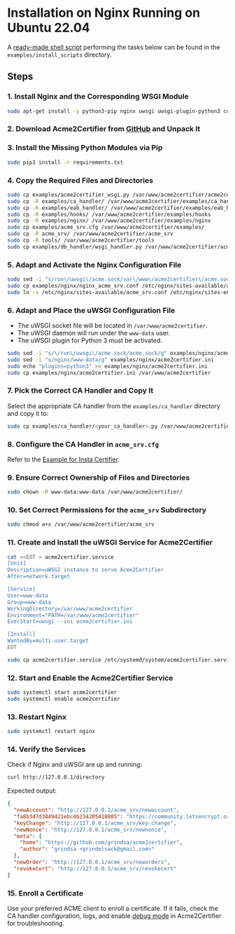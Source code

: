 <!-- markdownlint-disable MD013 MD014 MD029 -->

<!-- wiki-title Installation on Nginx Running on Ubuntu 22.04 -->

# Installation on Nginx Running on Ubuntu 22.04

A [ready-made shell script](../examples/install_scripts/a2c-ubuntu22-nginx.sh) performing the tasks below can be found in the `examples/install_scripts` directory.

## Steps

### 1. Install Nginx and the Corresponding WSGI Module

```bash
sudo apt-get install -y python3-pip nginx uwsgi uwsgi-plugin-python3 curl krb5-user libgssapi-krb5-2 libkrb5-3 python3-gssapi
```

### 2. Download Acme2Certifier from [GitHub](https://github.com/grindsa/acme2certifier/archive/refs/heads/master.tar.gz) and Unpack It

### 3. Install the Missing Python Modules via Pip

```bash
sudo pip3 install -r requirements.txt
```

### 4. Copy the Required Files and Directories

```bash
sudo cp examples/acme2certifier_wsgi.py /var/www/acme2certifier/acme2certifier_wsgi.py
sudo cp -R examples/ca_handler/ /var/www/acme2certifier/examples/ca_handler
sudo cp -R examples/eab_handler/ /var/www/acme2certifier/examples/eab_handler
sudo cp -R examples/hooks/ /var/www/acme2certifier/examples/hooks
sudo cp -R examples/nginx/ /var/www/acme2certifier/examples/nginx
sudo cp examples/acme_srv.cfg /var/www/acme2certifier/examples/
sudo cp -R acme_srv/ /var/www/acme2certifier/acme_srv
sudo cp -R tools/ /var/www/acme2certifier/tools
sudo cp examples/db_handler/wsgi_handler.py /var/www/acme2certifier/acme_srv/db_handler.py
```

### 5. Adapt and Activate the Nginx Configuration File

```bash
sudo sed -i "s/run\/uwsgi\/acme.sock/var\/www\/acme2certifier\/acme.sock/g" examples/nginx/nginx_acme_srv.conf
sudo cp examples/nginx/nginx_acme_srv.conf /etc/nginx/sites-available/acme_srv.conf
sudo ln -s /etc/nginx/sites-available/acme_srv.conf /etc/nginx/sites-enabled/acme_srv.conf
```

### 6. Adapt and Place the uWSGI Configuration File

- The uWSGI socket file will be located in `/var/www/acme2certifier`.
- The uWSGI daemon will run under the `www-data` user.
- The uWSGI plugin for Python 3 must be activated.

```bash
sudo sed -i "s/\/run\/uwsgi\/acme.sock/acme.sock/g" examples/nginx/acme2certifier.ini
sudo sed -i "s/nginx/www-data/g" examples/nginx/acme2certifier.ini
sudo echo "plugins=python3" >> examples/nginx/acme2certifier.ini
sudo cp examples/nginx/acme2certifier.ini /var/www/acme2certifier
```

### 7. Pick the Correct CA Handler and Copy It

Select the appropriate CA handler from the `examples/ca_handler` directory and copy it to:

```bash
sudo cp examples/ca_handler/<your_ca_handler>.py /var/www/acme2certifier/acme_srv/ca_handler.py
```

### 8. Configure the CA Handler in `acme_srv.cfg`

Refer to the [Example for Insta Certifier](certifier.md).

### 9. Ensure Correct Ownership of Files and Directories

```bash
sudo chown -R www-data:www-data /var/www/acme2certifier/
```

### 10. Set Correct Permissions for the `acme_srv` Subdirectory

```bash
sudo chmod a+x /var/www/acme2certifier/acme_srv
```

### 11. Create and Install the uWSGI Service for Acme2Certifier

```bash
cat <<EOT > acme2certifier.service
[Unit]
Description=uWSGI instance to serve Acme2Certifier
After=network.target

[Service]
User=www-data
Group=www-data
WorkingDirectory=/var/www/acme2certifier
Environment="PATH=/var/www/acme2certifier"
ExecStart=uwsgi --ini acme2certifier.ini

[Install]
WantedBy=multi-user.target
EOT

sudo cp acme2certifier.service /etc/systemd/system/acme2certifier.service
```

### 12. Start and Enable the Acme2Certifier Service

```bash
sudo systemctl start acme2certifier
sudo systemctl enable acme2certifier
```

### 13. Restart Nginx

```bash
sudo systemctl restart nginx
```

### 14. Verify the Services

Check if Nginx and uWSGI are up and running:

```bash
curl http://127.0.0.1/directory
```

Expected output:

```json
{
  "newAccount": "http://127.0.0.1/acme_srv/newaccount",
  "fa8b347d3849421ebc4b234205418805": "https://community.letsencrypt.org/t/adding-random-entries-to-the-directory/33417",
  "keyChange": "http://127.0.0.1/acme_srv/key-change",
  "newNonce": "http://127.0.0.1/acme_srv/newnonce",
  "meta": {
    "home": "https://github.com/grindsa/acme2certifier",
    "author": "grindsa <grindelsack@gmail.com>"
  },
  "newOrder": "http://127.0.0.1/acme_srv/neworders",
  "revokeCert": "http://127.0.0.1/acme_srv/revokecert"
}
```

### 15. Enroll a Certificate

Use your preferred ACME client to enroll a certificate. If it fails, check the CA handler configuration, logs, and enable [debug mode](acme_srv.md) in Acme2Certifier for troubleshooting.
